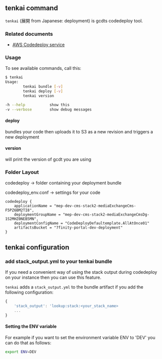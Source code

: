 ## tenkai command

`tenkai` (展開 from Japanese: deployment) is gcdts codedeploy tool.


### Related documents

* [AWS Codedeploy service](https://aws.amazon.com/codedeploy/)


### Usage

To see available commands, call this:

```bash
$ tenkai
Usage:
        tenkai bundle [-v]
        tenkai deploy [-v]
        tenkai version

-h --help           show this
-v --verbose        show debug messages
```

#### deploy
bundles your code then uploads it to S3 as a new revision and triggers a new deployment


#### version
will print the version of gcdt you are using


### Folder Layout

codedeploy -> folder containing your deployment bundle

codedeploy_env.conf -> settings for your code

```text
codedeploy {
    applicationName = "mep-dev-cms-stack2-mediaExchangeCms-F5PZ6BM2TI8",
    deploymentGroupName = "mep-dev-cms-stack2-mediaExchangeCmsDg-1S2MHZ0NEB5MN",
    deploymentConfigName = "CodeDeployDefaultemplate.AllAtOnce01"
    artifactsBucket = "7finity-portal-dev-deployment"
}
```


## tenkai configuration


### add stack_output.yml to your tenkai bundle

If you need a convenient way of using the stack output during codedeploy on your instance then you can use this feature. 

`tenkai` adds a `stack_output.yml` to the bundle artifact if you add the following configuration:

``` js
{
    'stack_output': 'lookup:stack:<your_stack_name>
    ...
}
```


#### Setting the ENV variable

For example if you want to set the environment variable ENV to 'DEV' you can do that as follows:

``` bash
export ENV=DEV
```

